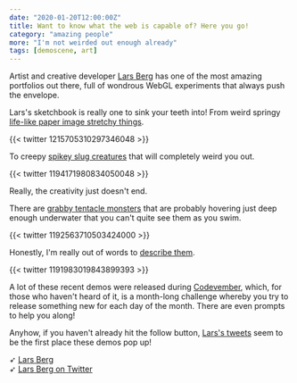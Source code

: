 ```yaml
---
date: "2020-01-20T12:00:00Z"
title: Want to know what the web is capable of? Here you go!
category: "amazing people"
more: "I'm not weirded out enough already"
tags: [demoscene, art]
---
```


Artist and creative developer [Lars Berg](https://www.larsberg.net/) has one of the most amazing portfolios out there, full of wondrous WebGL experiments that always push the envelope.

Lars's sketchbook is really one to sink your teeth into! From weird springy [life-like paper image stretchy things](https://larsberg.github.io/2019sketchBook/sketches/13_pullmearound/build/).

{{< twitter 1215705310297346048 >}}

To creepy [spikey slug creatures](https://larsberg.github.io/2019sketchBook/sketches/08_nurbsTest/build/) that will completely weird you out.

{{< twitter 1194171980834050048 >}}

Really, the creativity just doesn't end.

<!--more-->

There are [grabby tentacle monsters](https://larsberg.github.io/2019sketchBook/sketches/06_OldDavid/build/index.html) that are probably hovering just deep enough underwater that you can't quite see them as you swim.

{{< twitter 1192563710503424000 >}}

Honestly, I'm really out of words to [describe them](https://larsberg.github.io/2019sketchBook/sketches/04_BenDover/build/).

{{< twitter 1191983019843899393 >}}

A lot of these recent demos were released during [Codevember](http://codevember.xyz/), which, for those who haven't heard of it, is a month-long challenge whereby you try to release something new for each day of the month. There are even prompts to help you along!

Anyhow, if you haven't already hit the follow button, [Lars's tweets](https://twitter.com/laserberg) seem to be the first place these demos pop up!

➶ [Lars Berg](https://www.larsberg.net/)  
➶ [Lars Berg on Twitter](https://twitter.com/laserberg)
